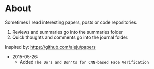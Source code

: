 # About
Sometimes I read interesting papers, posts or code repositories.
1. Reviews and summaries go into the summaries folder
2. Quick thoughts and comments go into the journal folder.

Inspired by: https://github.com/aleju/papers

- 2015-05-26: 
    - Added `The Do's and Don'ts for CNN-based Face Verification`